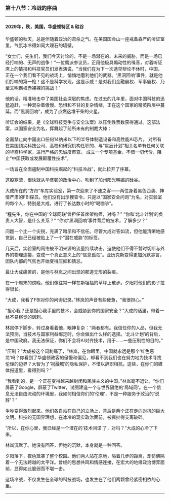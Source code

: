### **第十八节：冷战的序曲**

---

#### **2029年，秋，美国，华盛顿特区 & 硅谷**

华盛顿的秋天，总是伴随着政治的肃杀之气。在美国国会山一座戒备森严的听证室里，气氛冰冷得如同大理石的墙壁。

“女士们，先生们，我们今天讨论的，不是一场潜在的、未来的威胁，而是一场已经打响的、无声的战争！”一位鹰派参议员，正用他极具煽动性的嗓音，对着听证席上的情报和科技官员们发表演说，“当我们在为下一次选举辩论不休时，中国，正在一个我们看不见的战场上，悄悄地磨利他们的武器。‘黑洞回响’事件，就是他们打响的第一枪！这不是科学发现，这是示威！是对我们金融霸权、军事霸权、乃至文明霸权赤裸裸的挑战！”

他的话，精准地击中了美国社会深层的焦虑。在过去的几年里，面对中国科技的迅猛追赶，一种混杂着傲慢、恐惧和不甘的复杂情绪，正在这个国家的精英阶层中蔓延。而“黑洞回响”，成为了点燃这堆干柴的火星。

听证会的结果，是《全球科技竞争与安全法案》以压倒性票数获得通过。这部法案，以国家安全为名，挥舞起了前所未有的制裁大棒：

全面禁止向中国出口任何14纳米以下的半导体制造设备和高性能AI芯片。
对所有在美国顶尖科技公司、高校和研究机构任职的、与“星辰计划”相关名单有任何关联的华裔科学家，进行严格的忠诚度审查。
成立一个专项基金，不惜一切代价，阻止“中国获取或发展颠覆性技术”。

一场旨在全面遏制中国科技崛起的“科技冷战”，就此拉开了序幕。

这股寒流，很快就从华盛顿的政治中心，吹到了加州阳光明媚的硅谷。

大成所在的“方舟”车库实验室，第一次迎来了不速之客——两位身着黑色西装、神情严肃的FBI探员。他们没有出示搜查令，只是以“国家安全问询”为名，对实验室的每个人，特别是大成，进行了长达数小时的“喝咖啡”。

“程先生，你在中国的‘全球网联’曾担任首席架构师，对吗？”
“你和‘北斗计划’的负责人大智，是什么关系？”
“你对‘黑洞回响’事件背后的技术，了解多少？”

问题一个比一个尖锐，充满了暗示和不信任。尽管大成对答如流，但他能清晰地感觉到，自己已经被贴上了一个“潜在威胁”的标签。

几天后，实验室的网络被不明来源的流量持续攻击，迫使他们不得不暂时切断与外界的物理连接，变成一个真正意义上的“信息孤岛”。亚历克斯变得更加沉默寡言，团队内部的气氛也开始变得压抑和猜忌。

最让大成痛苦的，是他与林岚之间出现的那道无形的裂痕。

在一个周末的傍晚，他们像往常一样在斯坦福的草坪上散步。夕阳将他们的影子拉得很长。

“大成，我看了FBI对你的问询记录。”林岚的声音有些疲惫，“我很担心。”

“担心我？还是担心我手里的技术，会威胁到你的国家安全？”大成的话里，带着一丝不易察觉的讽刺。

林岚停下脚步，转过身看着他，眼神复杂：“两者都有。我信任你的人品，但我无法预测，当技术与国家利益绑定时，你会做出什么样的选择。‘北斗计划’的背后，是中国政府。我无法保证，你们不会将AI对齐技术，用于……一些压制性的目的。”

“压制？”大成被这个词刺痛了，“林岚，在你眼里，中国就永远是那个‘红色恶龙’吗？你看到了华盛顿政客的傲慢和偏见，却看不到我们也在努力地为技术寻找伦理的边界？大智为了‘祝融城’的隐私保护，不惜以辞职相抗。这些，在你们的媒体报道里，看得到吗？”

“我看到的，是一个正在变得越来越封闭和民族主义的中国。”林岚毫不退让，“你们屏蔽了Google，屏蔽了Twitter，试图建造一个与世界隔绝的‘局域网’。在一个信息无法自由流动的环境里，我如何相信你们的‘伦理’，不是一种服务于政治的‘说辞’？”

争吵变得激烈起来。他们各自站在自己的立场上，背后是两个正在走向对抗的巨大文明。科技的无国界理想，在冰冷的现实政治面前，被撕扯得支离破碎。

“所以，在你心里，我已经是一个潜在的‘技术间谍’了，对吗？”大成的心冷了下来。

林岚沉默了。她没有回答，但她的沉默，本身就是一种回答。

夕阳落下，夜色笼罩了整个校园。他们两人站在原地，隔着几步的距离，却仿佛隔着一个无法跨越的太平洋。曾经的思想共鸣和情感连接，在宏大的地缘政治博弈面前，显得如此脆弱而不堪一击。

这场冷战，不仅发生在全球的科技战场，也发生在了他们两颗曾经紧密相依的心里。

---

###

###
